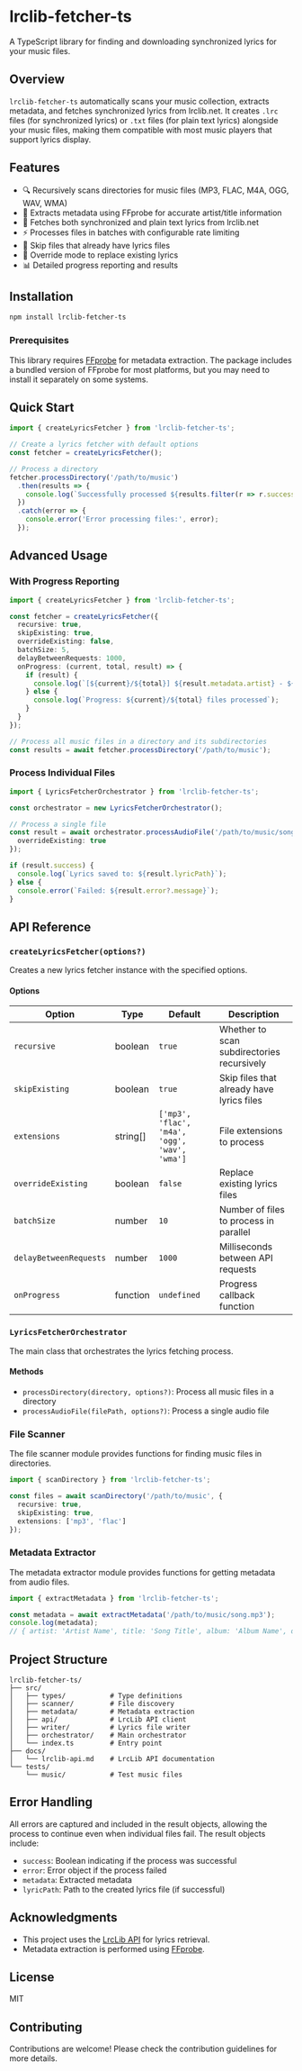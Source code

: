 # lrclib-fetcher-ts

A TypeScript library for finding and downloading synchronized lyrics for your music files.

## Overview

`lrclib-fetcher-ts` automatically scans your music collection, extracts metadata, and fetches synchronized lyrics from lrclib.net. It creates `.lrc` files (for synchronized lyrics) or `.txt` files (for plain text lyrics) alongside your music files, making them compatible with most music players that support lyrics display.

## Features

- 🔍 Recursively scans directories for music files (MP3, FLAC, M4A, OGG, WAV, WMA)
- 📝 Extracts metadata using FFprobe for accurate artist/title information
- 🎵 Fetches both synchronized and plain text lyrics from lrclib.net
- ⚡ Processes files in batches with configurable rate limiting
- 🚫 Skip files that already have lyrics files
- 🔄 Override mode to replace existing lyrics
- 📊 Detailed progress reporting and results

## Installation

```bash
npm install lrclib-fetcher-ts
```

### Prerequisites

This library requires [FFprobe](https://ffmpeg.org/) for metadata extraction. The package includes a bundled version of FFprobe for most platforms, but you may need to install it separately on some systems.

## Quick Start

```typescript
import { createLyricsFetcher } from 'lrclib-fetcher-ts';

// Create a lyrics fetcher with default options
const fetcher = createLyricsFetcher();

// Process a directory
fetcher.processDirectory('/path/to/music')
  .then(results => {
    console.log(`Successfully processed ${results.filter(r => r.success).length} files`);
  })
  .catch(error => {
    console.error('Error processing files:', error);
  });
```

## Advanced Usage

### With Progress Reporting

```typescript
import { createLyricsFetcher } from 'lrclib-fetcher-ts';

const fetcher = createLyricsFetcher({
  recursive: true,
  skipExisting: true,
  overrideExisting: false,
  batchSize: 5,
  delayBetweenRequests: 1000,
  onProgress: (current, total, result) => {
    if (result) {
      console.log(`[${current}/${total}] ${result.metadata.artist} - ${result.metadata.title}: ${result.success ? 'Success' : 'Failed'}`);
    } else {
      console.log(`Progress: ${current}/${total} files processed`);
    }
  }
});

// Process all music files in a directory and its subdirectories
const results = await fetcher.processDirectory('/path/to/music');
```

### Process Individual Files

```typescript
import { LyricsFetcherOrchestrator } from 'lrclib-fetcher-ts';

const orchestrator = new LyricsFetcherOrchestrator();

// Process a single file
const result = await orchestrator.processAudioFile('/path/to/music/song.mp3', {
  overrideExisting: true
});

if (result.success) {
  console.log(`Lyrics saved to: ${result.lyricPath}`);
} else {
  console.error(`Failed: ${result.error?.message}`);
}
```

## API Reference

### `createLyricsFetcher(options?)`

Creates a new lyrics fetcher instance with the specified options.

#### Options

| Option | Type | Default | Description |
|--------|------|---------|-------------|
| `recursive` | boolean | `true` | Whether to scan subdirectories recursively |
| `skipExisting` | boolean | `true` | Skip files that already have lyrics files |
| `extensions` | string[] | `['mp3', 'flac', 'm4a', 'ogg', 'wav', 'wma']` | File extensions to process |
| `overrideExisting` | boolean | `false` | Replace existing lyrics files |
| `batchSize` | number | `10` | Number of files to process in parallel |
| `delayBetweenRequests` | number | `1000` | Milliseconds between API requests |
| `onProgress` | function | `undefined` | Progress callback function |

### `LyricsFetcherOrchestrator`

The main class that orchestrates the lyrics fetching process.

#### Methods

- `processDirectory(directory, options?)`: Process all music files in a directory
- `processAudioFile(filePath, options?)`: Process a single audio file

### File Scanner

The file scanner module provides functions for finding music files in directories.

```typescript
import { scanDirectory } from 'lrclib-fetcher-ts';

const files = await scanDirectory('/path/to/music', {
  recursive: true,
  skipExisting: true,
  extensions: ['mp3', 'flac']
});
```

### Metadata Extractor

The metadata extractor module provides functions for getting metadata from audio files.

```typescript
import { extractMetadata } from 'lrclib-fetcher-ts';

const metadata = await extractMetadata('/path/to/music/song.mp3');
console.log(metadata);
// { artist: 'Artist Name', title: 'Song Title', album: 'Album Name', duration: 240 }
```

## Project Structure

```
lrclib-fetcher-ts/
├── src/
│   ├── types/           # Type definitions
│   ├── scanner/         # File discovery
│   ├── metadata/        # Metadata extraction
│   ├── api/             # LrcLib API client
│   ├── writer/          # Lyrics file writer
│   ├── orchestrator/    # Main orchestrator
│   └── index.ts         # Entry point
├── docs/
│   └── lrclib-api.md    # LrcLib API documentation
└── tests/
    └── music/           # Test music files
```

## Error Handling

All errors are captured and included in the result objects, allowing the process to continue even when individual files fail. The result objects include:

- `success`: Boolean indicating if the process was successful
- `error`: Error object if the process failed
- `metadata`: Extracted metadata
- `lyricPath`: Path to the created lyrics file (if successful)

## Acknowledgments

- This project uses the [LrcLib API](https://lrclib.net/) for lyrics retrieval.
- Metadata extraction is performed using [FFprobe](https://ffmpeg.org/).

## License

MIT

## Contributing

Contributions are welcome! Please check the contribution guidelines for more details.